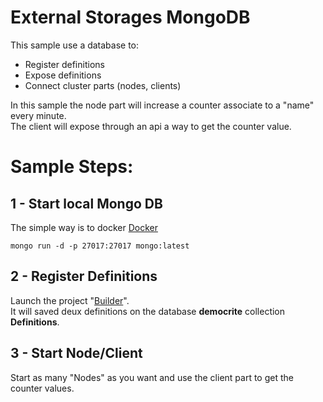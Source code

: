 External Storages MongoDB
=====

This sample use a database to:
- Register definitions
- Expose definitions
- Connect cluster parts (nodes, clients)

In this sample the node part will increase a counter associate to a "name" every minute. <br/>
The client will expose through an api a way to get the counter value.

# Sample Steps:

## 1 - Start local Mongo DB

The simple way is to docker [Docker](https://www.docker.com/)

````Shell
mongo run -d -p 27017:27017 mongo:latest
````

## 2 - Register Definitions

Launch the project "[Builder](/samples/ExternalStorages/MongoDB/Builder)".<br />
It will saved deux definitions on the database **democrite** collection **Definitions**.

## 3 - Start Node/Client

Start as many "Nodes" as you want and use the client part to get the counter values.
